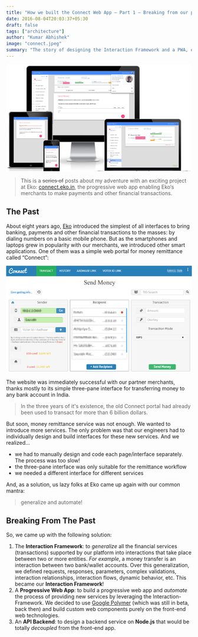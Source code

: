 ```yaml
---
title: "How we built the Connect Web App – Part 1 – Breaking from our past"
date: 2016-08-04T20:03:37+05:30
draft: false
tags: ["architecture"]
author: "Kumar Abhishek"
image: "connect.jpeg"
summary: "The story of designing the Interaction Framework and a PWA, enabling us to automate the process of building and delivering financial products & services to our users."
---
```



![Connect Screenshot](connect.jpeg)

> This is a ~~series of~~ posts about my adventure with an exciting project at Eko:  [connect.eko.in](https://connect.eko.in), the progressive web app enabling Eko‘s merchants to make payments and other financial transactions.

## The Past
About eight years ago, [Eko](https://eko.in) introduced the simplest of all interfaces to bring banking, payments and other financial transactions to the masses: by dialing numbers on a basic mobile phone. But as the smartphones and laptops grew in popularity with our merchants, we introduced other smart applications. One of them was a simple web portal for money remittance called “Connect”:

![Old Connect Screenshot](old-connect.jpeg)

The website was immediately successful with our partner merchants, thanks mostly to its simple three-pane interface for transferring money to any bank account in India.

> In the three years of it's existence, the old Connect portal had already been used to transact for more than 6 billion dollars.


But soon, money remittance service was not enough. We wanted to introduce more services. The only problem was that our engineers had to individually design and build interfaces for these new services. And we realized…

- we had to manually design and code each page/interface separately. The process was too slow!
- the three-pane interface was only suitable for the remittance workflow
- we needed a different interface for different services

And, as a solution, us lazy folks at Eko came up again with our common mantra:

> generalize and automate!


## Breaking From The Past

So, we came up with the following solution:

1. The **Interaction Framework**: to _generalize_ all the financial services (transactions) supported by our platform into interactions that take place between two or more entities. _For example_, a money transfer is an interaction between two bank/wallet accounts. Over this generalization, we defined requests, responses, parameters, complex validations, interaction relationships, interaction flows, dynamic behavior, etc. This became our **Interaction Framework**!
2. A **Progressive Web App**: to build a progressive web app and _automate_ the process of providing new services by leveraging the Interaction-Framework. We decided to use [Google Polymer](https://www.polymer-project.org) (which was still in beta, back then) and build custom web components purely on the front-end web technologies.
3. An **API Backend**: to design a backend service on **Node.js** that would be totally _decoupled_ from the front-end app.

